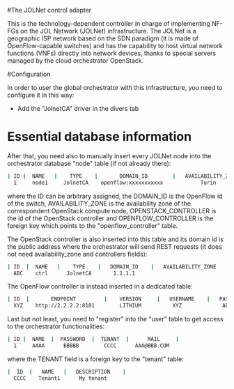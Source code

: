 #The JOLNet control adapter

This is the technology-dependent controller in charge of implementing NF-FGs on the JOL Network (JOLNet) infrastructure. The JOLNet is a geographic ISP network based on the SDN paradigm (it is made of OpenFlow-capable switches) and has the capability to host virtual network functions (VNFs) directly into network devices, thanks to special servers managed by the cloud orchestrator OpenStack.

#Configuration

In order to user the global orchestrator with this infrastructure, you need to configure it in this way:

- Add the "JolnetCA" driver in the divers tab

# Essential database information

After that, you need also to manually insert every JOLNet node into the orchestrator database "node" table (if not already there):

```sh
| ID |  NAME   |    TYPE    |       DOMAIN_ID        |   AVAILABILITY_ZONE   |  OPENSTACK_CONTROLLER  | OPENFLOW_CONTROLLER  |
  1     node1	  JolnetCA    openflow:xxxxxxxxxxx            Turin              		ABC          			XYZ 
```

where the ID can be arbitrary assigned, the DOMAIN_ID is the OpenFlow id of the switch, AVAILABILITY_ZONE is the availability zone of the correspondent OpenStack compute node, OPENSTACK_CONTROLLER is the id of the OpenStack controller and OPENFLOW_CONTROLLER is the foreign key which points to the "openflow_controller" table. 

The OpenStack controller is also inserted into this table and its domain id is the public address where the orchestrator will send REST requests (it does not need availability_zone and controllers fields):

```sh
| ID  |  NAME   |    TYPE    |   DOMAIN_ID    |   AVAILABILITY_ZONE   |  OPENSTACK_CONTROLLER  | OPENFLOW_CONTROLLER  |
  ABC    ctrl	   JolnetCA       1.1.1.1     
```

The OpenFlow controller is instead inserted in a dedicated table:

```sh
| ID  |       ENDPOINT         |    VERSION     |   USERNAME    |   PASSWORD   |
  XYZ    http://2.2.2.2:8181        LITHIUM          XYZ             ABC
```

Last but not least, you need to "register" into the "user" table to get access to the orchestrator functionalities:

```sh
| ID |  NAME  |  PASSWORD  |  TENANT  |      MAIL     |
  1     AAAA      BBBBB        CCCC      AAA@BBB.COM
```

where the TENANT field is a foreign key to the "tenant" table:

```sh
|  ID  |   NAME   |   DESCRIPTION    |
  CCCC    Tenant1      My tenant 
```